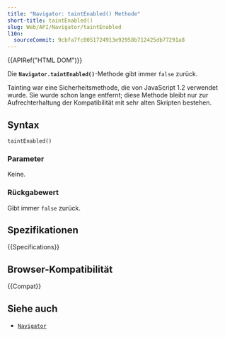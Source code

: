 ```yaml
---
title: "Navigator: taintEnabled() Methode"
short-title: taintEnabled()
slug: Web/API/Navigator/taintEnabled
l10n:
  sourceCommit: 9cbfa7fc0051724913e92958b712425db77291a8
---
```


{{APIRef("HTML DOM")}}

Die **`Navigator.taintEnabled()`**-Methode gibt immer `false` zurück.

Tainting war eine Sicherheitsmethode, die von JavaScript 1.2 verwendet wurde. Sie wurde schon lange entfernt; diese Methode bleibt nur zur Aufrechterhaltung der Kompatibilität mit sehr alten Skripten bestehen.

## Syntax

```js-nolint
taintEnabled()
```

### Parameter

Keine.

### Rückgabewert

Gibt immer `false` zurück.

## Spezifikationen

{{Specifications}}

## Browser-Kompatibilität

{{Compat}}

## Siehe auch

- [`Navigator`](/de/docs/Web/API/Navigator)
